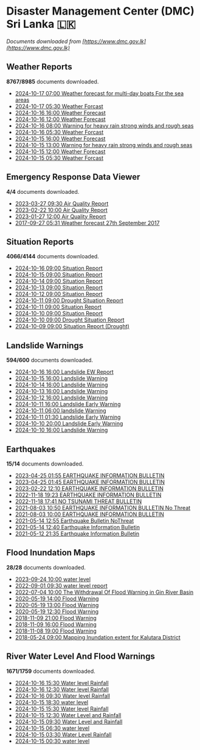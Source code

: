 # Disaster Management Center (DMC) Sri Lanka :sri_lanka:

*Documents downloaded from [https://www.dmc.gov.lk](https://www.dmc.gov.lk)*

## Weather Reports

**8767/8985** documents downloaded.

* [2024-10-17 07:00 Weather forecast for multi-day boats For the sea areas](data/weather-reports/20241017.0700.weather-forecast-for-multiday-boats-for-the-sea-areas.pdf)
* [2024-10-17 05:30 Weather Forcast](data/weather-reports/20241017.0530.weather-forcast.pdf)
* [2024-10-16 16:00 Weather Forecast](data/weather-reports/20241016.1600.weather-forecast.pdf)
* [2024-10-16 12:00 Weather Forecast](data/weather-reports/20241016.1200.weather-forecast.pdf)
* [2024-10-16 08:00 Warning for heavy rain strong winds and rough seas](data/weather-reports/20241016.0800.warning-for-heavy-rain-strong-winds-and-rough-seas.pdf)
* [2024-10-16 05:30 Weather Forcast](data/weather-reports/20241016.0530.weather-forcast.pdf)
* [2024-10-15 16:00 Weather Forecast](data/weather-reports/20241015.1600.weather-forecast.pdf)
* [2024-10-15 13:00 Warning for heavy rain strong winds and rough seas](data/weather-reports/20241015.1300.warning-for-heavy-rain-strong-winds-and-rough-seas.pdf)
* [2024-10-15 12:00 Weather Forecast](data/weather-reports/20241015.1200.weather-forecast.pdf)
* [2024-10-15 05:30 Weather Forcast](data/weather-reports/20241015.0530.weather-forcast.pdf)

## Emergency Response Data Viewer

**4/4** documents downloaded.

* [2023-03-27 09:30 Air Quality Report](data/emergency-response-data-viewer/20230327.0930.air-quality-report.pdf)
* [2023-02-22 10:00 Air Quality Report](data/emergency-response-data-viewer/20230222.1000.air-quality-report.pdf)
* [2023-01-27 12:00 Air Quality Report](data/emergency-response-data-viewer/20230127.1200.air-quality-report.pdf)
* [2017-09-27 05:31 Weather forecast 27th September 2017](data/emergency-response-data-viewer/20170927.0531.weather-forecast-27th-september-2017.pdf)

## Situation Reports

**4066/4144** documents downloaded.

* [2024-10-16 09:00 Situation Report](data/situation-reports/20241016.0900.situation-report.pdf)
* [2024-10-15 09:00 Situation Report](data/situation-reports/20241015.0900.situation-report.pdf)
* [2024-10-14 09:00 Situation Report](data/situation-reports/20241014.0900.situation-report.pdf)
* [2024-10-13 09:00 Situation Report](data/situation-reports/20241013.0900.situation-report.pdf)
* [2024-10-12 09:00 Situation Report](data/situation-reports/20241012.0900.situation-report.pdf)
* [2024-10-11 09:00 Drought Situation Report](data/situation-reports/20241011.0900.drought-situation-report.pdf)
* [2024-10-11 09:00 Situation Report](data/situation-reports/20241011.0900.situation-report.pdf)
* [2024-10-10 09:00 Situation Report](data/situation-reports/20241010.0900.situation-report.pdf)
* [2024-10-10 09:00 Drought Situation Report](data/situation-reports/20241010.0900.drought-situation-report.pdf)
* [2024-10-09 09:00 Situation Report (Drought)](data/situation-reports/20241009.0900.situation-report-drought.pdf)

## Landslide Warnings

**594/600** documents downloaded.

* [2024-10-16 16:00 Landslide EW Report](data/landslide-warnings/20241016.1600.landslide-ew-report.pdf)
* [2024-10-15 16:00 Landslide Warning](data/landslide-warnings/20241015.1600.landslide-warning.pdf)
* [2024-10-14 16:00 Landslide Warning](data/landslide-warnings/20241014.1600.landslide-warning.pdf)
* [2024-10-13 16:00 Landslide Warning](data/landslide-warnings/20241013.1600.landslide-warning.pdf)
* [2024-10-12 16:00 Landslide Warning](data/landslide-warnings/20241012.1600.landslide-warning.pdf)
* [2024-10-11 16:00 Landslide Early Warning](data/landslide-warnings/20241011.1600.landslide-early-warning.pdf)
* [2024-10-11 06:00 landslide Warning](data/landslide-warnings/20241011.0600.landslide-warning.pdf)
* [2024-10-11 01:30 Landslide Early Warning](data/landslide-warnings/20241011.0130.landslide-early-warning.pdf)
* [2024-10-10 20:00 Landslide Early Warning](data/landslide-warnings/20241010.2000.landslide-early-warning.pdf)
* [2024-10-10 16:00 Landslide Warning](data/landslide-warnings/20241010.1600.landslide-warning.pdf)

## Earthquakes

**15/14** documents downloaded.

* [2023-04-25 01:55 EARTHQUAKE INFORMATION BULLETIN](data/earthquakes/20230425.0155.earthquake-information-bulletin.pdf)
* [2023-04-25 01:45 EARTHQUAKE INFORMATION BULLETIN](data/earthquakes/20230425.0145.earthquake-information-bulletin.pdf)
* [2023-02-22 12:10 EARTHQUAKE INFORMATION BULLETIN](data/earthquakes/20230222.1210.earthquake-information-bulletin.pdf)
* [2022-11-18 19:23 EARTHQUAKE INFORMATION BULLETIN](data/earthquakes/20221118.1923.earthquake-information-bulletin.pdf)
* [2022-11-18 17:41 NO TSUNAMI THREAT BULLETIN](data/earthquakes/20221118.1741.no-tsunami-threat-bulletin.pdf)
* [2021-08-03 10:50 EARTHQUAKE INFORMATION BULLETIN No Threat](data/earthquakes/20210803.1050.earthquake-information-bulletin-no-threat.pdf)
* [2021-08-03 10:00 EARTHQUAKE INFORMATION BULLETIN](data/earthquakes/20210803.1000.earthquake-information-bulletin.pdf)
* [2021-05-14 12:55 Earthquake Bulletin NoThreat](data/earthquakes/20210514.1255.earthquake-bulletin-nothreat.pdf)
* [2021-05-14 12:40 Earthquake Information Bulletin](data/earthquakes/20210514.1240.earthquake-information-bulletin.pdf)
* [2021-05-12 21:35 Earthquake Information Bulletin](data/earthquakes/20210512.2135.earthquake-information-bulletin.pdf)

## Flood Inundation Maps

**28/28** documents downloaded.

* [2023-09-24 10:00 water level](data/flood-inundation-maps/20230924.1000.water-level.pdf)
* [2022-09-01 09:30 water level report](data/flood-inundation-maps/20220901.0930.water-level-report.pdf)
* [2022-07-04 10:00 The Withdrawal Of Flood Warning in Gin River Basin](data/flood-inundation-maps/20220704.1000.the-withdrawal-of-flood-warning-in-gin-river-basin.pdf)
* [2020-05-19 14:00 Flood Warning](data/flood-inundation-maps/20200519.1400.flood-warning.pdf)
* [2020-05-19 13:00 Flood Warning](data/flood-inundation-maps/20200519.1300.flood-warning.pdf)
* [2020-05-19 12:30 Flood Warning](data/flood-inundation-maps/20200519.1230.flood-warning.pdf)
* [2018-11-09 21:00 Flood Warning](data/flood-inundation-maps/20181109.2100.flood-warning.PDF)
* [2018-11-09 16:00 Flood Warning](data/flood-inundation-maps/20181109.1600.flood-warning.PDF)
* [2018-11-08 19:00 Flood Warning](data/flood-inundation-maps/20181108.1900.flood-warning.PDF)
* [2018-05-24 09:00 Mapping Inundation extent for Kalutara District](data/flood-inundation-maps/20180524.0900.mapping-inundation-extent-for-kalutara-district.pdf)

## River Water Level And Flood Warnings

**1671/1759** documents downloaded.

* [2024-10-16 15:30 Water level  Rainfall](data/river-water-level-and-flood-warnings/20241016.1530.water-level-rainfall.jpg)
* [2024-10-16 12:30 Water level  Rainfall](data/river-water-level-and-flood-warnings/20241016.1230.water-level-rainfall.jpg)
* [2024-10-16 09:30 Water level  Rainfall](data/river-water-level-and-flood-warnings/20241016.0930.water-level-rainfall.jpg)
* [2024-10-15 18:30 water level](data/river-water-level-and-flood-warnings/20241015.1830.water-level.jpg)
* [2024-10-15 15:30 Water level  Rainfall](data/river-water-level-and-flood-warnings/20241015.1530.water-level-rainfall.jpg)
* [2024-10-15 12:30 Water Level and Rainfall](data/river-water-level-and-flood-warnings/20241015.1230.water-level-and-rainfall.jpg)
* [2024-10-15 09:30 Water Level and Rainfall](data/river-water-level-and-flood-warnings/20241015.0930.water-level-and-rainfall.jpg)
* [2024-10-15 06:30 water level](data/river-water-level-and-flood-warnings/20241015.0630.water-level.jpg)
* [2024-10-15 03:30 Water Level  Rainfall](data/river-water-level-and-flood-warnings/20241015.0330.water-level-rainfall.jpg)
* [2024-10-15 00:30 water level](data/river-water-level-and-flood-warnings/20241015.0030.water-level.jpg)
